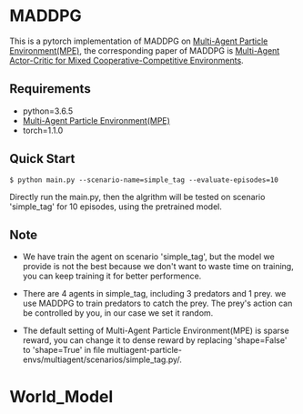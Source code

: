 # MADDPG

This is a pytorch implementation of MADDPG on [Multi-Agent Particle Environment(MPE)](https://github.com/openai/multiagent-particle-envs), the corresponding paper of MADDPG is [Multi-Agent Actor-Critic for Mixed Cooperative-Competitive Environments](https://arxiv.org/abs/1706.02275).

## Requirements

- python=3.6.5
- [Multi-Agent Particle Environment(MPE)](https://github.com/openai/multiagent-particle-envs)
- torch=1.1.0

## Quick Start

```shell
$ python main.py --scenario-name=simple_tag --evaluate-episodes=10
```

Directly run the main.py, then the algrithm will be tested on scenario 'simple_tag' for 10 episodes, using the pretrained model.

## Note

+ We have train the agent on scenario 'simple_tag', but the model we provide is not the best because we don't want to waste time on training, you can keep training it for better performence.

+ There are 4 agents in simple_tag, including 3 predators and 1 prey. we use MADDPG to train predators to catch the prey. The prey's action can be controlled by you, in our case we set it random. 

+ The default setting of Multi-Agent Particle Environment(MPE) is sparse reward, you can change it to dense reward by replacing 'shape=False' to 'shape=True' in file multiagent-particle-envs/multiagent/scenarios/simple_tag.py/.
# World_Model
